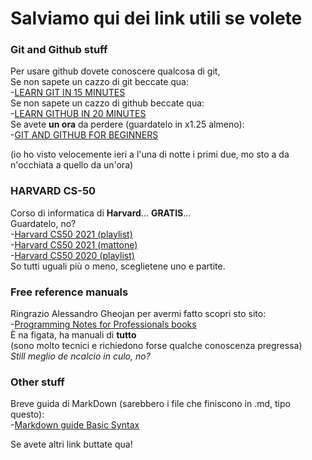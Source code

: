 # Salviamo qui dei link utili se volete  

### Git and Github stuff  

Per usare github dovete conoscere qualcosa di git,  
Se non sapete un cazzo di git beccate qua:   
-[LEARN GIT IN 15 MINUTES](https://www.youtube.com/watch?v=USjZcfj8yxE)  
Se non sapete un cazzo di github beccate qua:  
-[LEARN GITHUB IN 20 MINUTES](https://www.youtube.com/watch?v=nhNq2kIvi9s)  
Se avete **un ora** da perdere (guardatelo in x1.25 almeno):  
-[GIT AND GITHUB FOR BEGINNERS](https://www.youtube.com/watch?v=RGOj5yH7evk)

(io ho visto velocemente ieri a l'una di notte i primi due, mo sto a da n'occhiata a quello da un'ora)  

### HARVARD CS-50

Corso di informatica di **Harvard**... **GRATIS**...  
Guardatelo, no?  
-[Harvard CS50 2021 (playlist)](https://www.youtube.com/watch?v=NZxALvNlF-8&list=PLhQjrBD2T383f9scHRNYJkior2VvYjpSL)  
-[Harvard CS50 2021 (mattone)](https://www.youtube.com/watch?v=8mAITcNt710)  
-[Harvard CS50 2020 (playlist)](https://www.youtube.com/watch?v=YoXxevp1WRQ&list=PLhQjrBD2T382_R182iC2gNZI9HzWFMC_8)  
So tutti uguali più o meno, sceglietene uno e partite.  
  
### Free reference manuals  
 
Ringrazio Alessandro Gheojan per avermi fatto scopri sto sito:    
-[Programming Notes for Professionals books](https://goalkicker.com)  
È na figata, ha manuali di **tutto**  
(sono molto tecnici e richiedono forse qualche conoscenza pregressa)  
*Still meglio de ncalcio in culo, no?*

### Other stuff

Breve guida di MarkDown (sarebbero i file che finiscono in .md, tipo questo):  
-[Markdown guide Basic Syntax](https://www.markdownguide.org/basic-syntax/)  

Se avete altri link buttate qua!  
